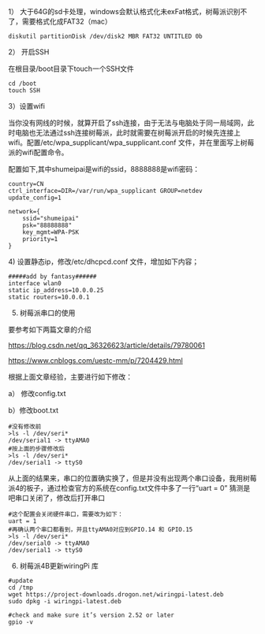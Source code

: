 1） 大于64G的sd卡处理，windows会默认格式化未exFat格式，树莓派识别不了，需要格式化成FAT32（mac）

```SHELL
diskutil partitionDisk /dev/disk2 MBR FAT32 UNTITLED 0b
```

2） 开启SSH

在根目录/boot目录下touch一个SSH文件

```SHELL
cd /boot
touch SSH
```

3）设置wifi

当你没有网线的时候，就算开启了ssh连接，由于无法与电脑处于同一局域网，此时电脑也无法通过ssh连接树莓派，此时就需要在树莓派开启的时候先连接上wifi。配置/etc/wpa\_supplicant/wpa\_supplicant.conf 文件，并在里面写上树莓派的wifi配置命令。

配置如下,其中shumeipai是wifi的ssid，8888888是wifi密码：

```SHELL
country=CN
ctrl_interface=DIR=/var/run/wpa_supplicant GROUP=netdev
update_config=1

network={
    ssid="shumeipai"
    psk="88888888"
    key_mgmt=WPA-PSK
    priority=1
}
```

4\) 设置静态ip，修改/etc/dhcpcd.conf 文件，增加如下内容；

```SHELL
#####add by fantasy######
interface wlan0
static ip_address=10.0.0.25
static routers=10.0.0.1
```



5) 树莓派串口的使用

要参考如下两篇文章的介绍

https://blog.csdn.net/qq_36326623/article/details/79780061

https://www.cnblogs.com/uestc-mm/p/7204429.html

根据上面文章经验，主要进行如下修改：

a） 修改config.txt

b）修改boot.txt

```shell
#没有修改前
>ls -l /dev/seri*
/dev/serial1 -> ttyAMA0
#按上面的步骤修改后
>ls -l /dev/seri*
/dev/serial1 -> ttyS0
```

从上面的结果来，串口的位置确实换了，但是并没有出现两个串口设备，我用树莓派4的板子，通过检查官方的系统在config.txt文件中多了一行“uart = 0” 猜测是吧串口关闭了，修改后打开串口

```shell
#这个配置会关闭硬件串口，需要改为如下：
uart = 1 
#再确认两个串口都看到，并且ttyAMA0对应到GPIO.14	和 GPIO.15
>ls -l /dev/seri*
/dev/serial0 -> ttyAMA0
/dev/serial1 -> ttyS0
```



6) 树莓派4B更新wiringPi 库

```
#update
cd /tmp
wget https://project-downloads.drogon.net/wiringpi-latest.deb
sudo dpkg -i wiringpi-latest.deb

#check and make sure it’s version 2.52 or later
gpio -v
```

